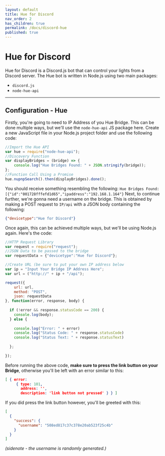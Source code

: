 ```yaml
---
layout: default
title: Hue for Discord
nav_order: 2
has_children: true
permalink: /docs/discord-hue
published: true
---
```

# Hue for Discord
Hue for Discord is a Discord.js bot that can control your lights from a Discord server. The Hue bot is written in Node.js using two main packages:

 * `discord.js`
 * `node-hue-api`
 
 ___
 
 ## Configuration - Hue
Firstly, you're going to need to IP Address of you Hue Bridge. This can be done multiple ways, but we'll use the `node-hue-api` JS package here. Create a new JavaScript file in your Node.js project folder and use the following code:

```js
//Import the Hue API
var hue = require("node-hue-api");
//Discovery Function
var displayBridges = (bridge) => {
 	console.log("Hue Bridges Found: " + JSON.stringify(bridge)); 
};
//Function Call Using a Promise
hue.nupnpSearch().then(displayBridges).done();
```
You should receive something resembling the following:
```Hue Bridges Found: [{"id":"001728fffefd1d65","ipaddress":"192.168.1.164"}```
Next, to continue further, we're gonna need a username on the bridge. This is obtained by making a POST request to `IP/api` with a JSON body containing the following:
```json
{"devicetype":"Hue for Discord"}
```
Once again, this can be achieved multiple ways, but we'll be using Node.js again. Here's the code:
```js
//HTTP Request Library
var request = require("request");
//JSON Data to be passed to the bridge
var requestData = {"devicetype":"Hue for Discord"};

//Create URL (be sure to put your own IP address below
var ip = "Input Your Bridge IP Address Here";
var url = ("http://" + ip + "/api");

request({
  	url: url,
  	method: "POST",
  	json: requestData
}, function(error, response, body) {
 
  if (!error && response.statusCode == 200) {
   	console.log(body); 
  } else {
   
    console.log("Error: " + error)
    console.log("Status Code: " + response.statusCode)
    console.log("Status Text: " + response.statusText)
    
  };
  
});
```
Before running the above code, __make sure to press the link button on your Bridge__, otherwise you'll be left with an error similar to this:
```json
[ { error: 
     { type: 101,
       address: '',
       description: 'link button not pressed' } } ]
```
If you did press the link button however, you'll be greeted with this:
```json
[
  {
    "success": {
      "username": "508ed817c37c378e20ab523f25c4b"
    }
  }
]
```
_(sidenote - the username is randomly generated.)_
